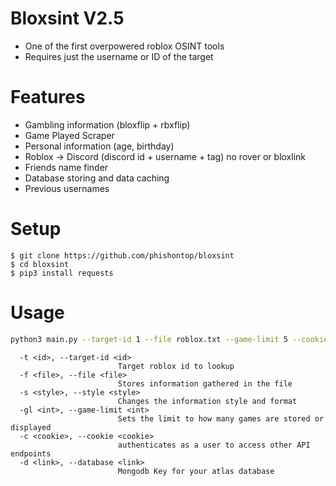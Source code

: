 # Bloxsint V2.5
- One of the first overpowered roblox OSINT tools
- Requires just the username or ID of the target

# Features
- Gambling information (bloxflip + rbxflip)
- Game Played Scraper
- Personal information (age, birthday)
- Roblox -> Discord (discord id + username + tag) no rover or bloxlink
- Friends name finder
- Database storing and data caching
- Previous usernames

# Setup
```console
$ git clone https://github.com/phishontop/bloxsint
$ cd bloxsint
$ pip3 install requests
```

# Usage
```bash
python3 main.py --target-id 1 --file roblox.txt --game-limit 5 --cookie "enter roblox cookie here or delete the cookie arg" --database "mongodb atlas link here"
```

```
  -t <id>, --target-id <id>
                        Target roblox id to lookup
  -f <file>, --file <file>
                        Stores information gathered in the file
  -s <style>, --style <style>
                        Changes the information style and format
  -gl <int>, --game-limit <int>
                        Sets the limit to how many games are stored or displayed
  -c <cookie>, --cookie <cookie>
                        authenticates as a user to access other API endpoints
  -d <link>, --database <link>
                        Mongodb Key for your atlas database
```
